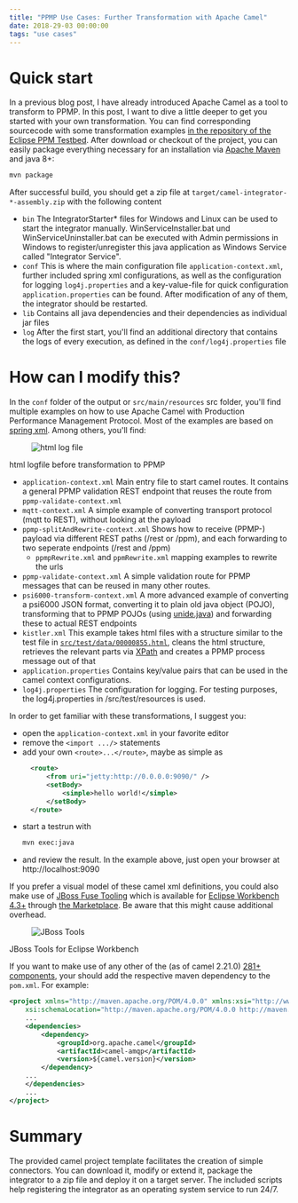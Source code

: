 ```yaml
---
title: "PPMP Use Cases: Further Transformation with Apache Camel"
date: 2018-29-03 00:00:00
tags: "use cases"
---
```


# Quick start
In a previous blog post, I have already introduced Apache Camel as a tool to transform to PPMP. In this post, I want to dive a little deeper to get you started with your own transformation.
You can find corresponding sourcecode with some transformation examples [in the repository of the Eclipse PPM Testbed](https://github.com/eclipselabs/eclipseiot-testbed-productionperformancemanagement/tree/master/camel-integrator). After download or checkout of the project, you can easily package everything necessary for an installation via [Apache Maven](https://maven.apache.org/) and java&#160;8+:
```bash
mvn package
```
After successful build, you should get a zip file at `target/camel-integrator-*-assembly.zip` with the following content
* `bin`
The IntegratorStarter\* files for Windows and Linux can be used to start the integrator manually. WinServiceInstaller.bat und WinServiceUninstaller.bat can be executed with Admin permissions in Windows to register/unregister this java application as Windows Service called "Integrator Service".
* `conf`
This is where the main configuration file `application-context.xml`, further included spring xml configurations, as well as the configuration for logging `log4j.properties` and a key-value-file for quick configuration `application.properties` can be found. After modification of any of them, the integrator should be restarted.
* `lib`
Contains all java dependencies and their dependencies as individual jar files
* `log`
After the first start, you'll find an additional directory that contains the logs of every execution, as defined in the `conf/log4j.properties` file

# How can I modify this?

In the `conf` folder of the output or `src/main/resources` src folder, you'll find multiple examples on how to use Apache Camel with Production Performance Management Protocol. Most of the examples are based on [spring xml](https://github.com/apache/camel/blob/master/components/camel-spring/src/main/docs/spring.adoc). Among others, you'll find:
<div class="card figure is-pulled-right">
	<div class="card-image">
		<figure class="image">
			<img alt="html log file" title="html log file" src="/unide/images/blog/Transform-PPMP-with-camel-2-logfile.png"></img>
		</figure>
	</div>
	<div class="card-content">
		html logfile before transformation to PPMP
	</div>
</div>

* `application-context.xml`
  Main entry file to start camel routes. It contains a general PPMP validation REST endpoint that reuses the route from `ppmp-validate-context.xml`
* `mqtt-context.xml`
  A simple example of converting transport protocol (mqtt to REST), without looking at the payload
* `ppmp-splitAndRewrite-context.xml`
  Shows how to receive (PPMP-) payload via different REST paths (/rest or /ppm), and each forwarding to two seperate endpoints (/rest and /ppm)
  * `ppmpRewrite.xml` and `ppmRewrite.xml`
    mapping examples to rewrite the urls
* `ppmp-validate-context.xml`
  A simple validation route for PPMP messages that can be reused in many other routes.
* `psi6000-transform-context.xml`
  A more advanced example of converting a psi6000 JSON format, converting it to plain old java object (POJO), transforming that to PPMP POJOs (using [unide.java](https://github.com/eclipse/unide.java)) and forwarding these to actual REST endpoints
* `kistler.xml`
   This example takes html files with a structure similar to the test file in [`src/test/data/00000855.html`](https://github.com/eclipselabs/eclipseiot-testbed-productionperformancemanagement/blob/master/camel-integrator/src/test/data/00000855.html), cleans the html structure, retrieves the relevant parts via [XPath](https://en.wikipedia.org/wiki/XPath) and creates a PPMP process message out of that
* `application.properties`
  Contains key/value pairs that can be used in the camel context configurations.
* `log4j.properties`
  The configuration for logging. For testing purposes, the log4j.properties in /src/test/resources is used.

In order to get familiar with these transformations, I suggest you:
* open the `application-context.xml` in your favorite editor 
* remove the `<import .../>` statements
* add your own `<route>...</route>`, maybe as simple as
  ```xml
	<route>
		<from uri="jetty:http://0.0.0.0:9090/" />
		<setBody>
			<simple>hello world!</simple>
		</setBody>
	</route>
	```
* start a testrun with
  ```bash
  mvn exec:java
  ```
* and review the result. In the example above, just open your browser at http://localhost:9090

If you prefer a visual model of these camel xml definitions, you could also make use of [JBoss Fuse Tooling](https://tools.jboss.org/features/fusetools.html) which is available for [Eclipse Workbench 4.3+](https://projects.eclipse.org/releases/oxygen) through [the Marketplace](https://marketplace.eclipse.org/content/jboss-tools). Be aware that this might cause additional overhead.
<div class="card figure">
	<div class="card-image">
		<figure class="image">
			<img alt="JBoss Tools" title="JBoss Tools for Eclipse Workbench" src="/unide/images/blog/Transform-PPMP-with-camel-2-eclipse.png"></img>
		</figure>
	</div>
	<div class="card-content">
		JBoss Tools for Eclipse Workbench
	</div>
</div>

If you want to make use of any other of the (as of camel 2.21.0) [281+ components](https://github.com/apache/camel/tree/camel-2.21.0/components), your should add the respective maven dependency to the `pom.xml`. For example:
```xml
<project xmlns="http://maven.apache.org/POM/4.0.0" xmlns:xsi="http://www.w3.org/2001/XMLSchema-instance"
	xsi:schemaLocation="http://maven.apache.org/POM/4.0.0 http://maven.apache.org/maven-v4_0_0.xsd">
	...
	<dependencies>
		<dependency>
			<groupId>org.apache.camel</groupId>
			<artifactId>camel-amqp</artifactId>
			<version>${camel.version}</version>
		</dependency>
	...
	</dependencies>
	...
</project>
```

# Summary
The provided camel project template facilitates the creation of simple connectors. You can download it, modify or extend it, package the integrator to a zip file and deploy it on a target server. The included scripts help registering the integrator as an operating system service to run 24/7.
